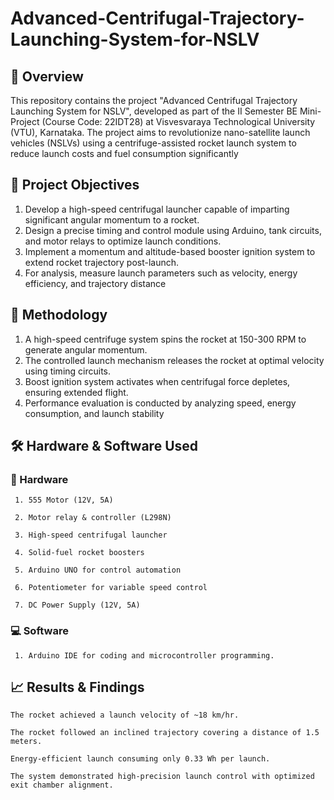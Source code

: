 # Advanced-Centrifugal-Trajectory-Launching-System-for-NSLV


## 📌 Overview
 This repository contains the project "Advanced Centrifugal Trajectory Launching System for NSLV", developed as part of the II Semester BE Mini-Project (Course Code: 22IDT28) at Visvesvaraya Technological University (VTU), Karnataka. The project aims to revolutionize nano-satellite launch vehicles (NSLVs) using a centrifuge-assisted rocket launch system to reduce launch costs and fuel consumption significantly


## 🎯 Project Objectives
 1. Develop a high-speed centrifugal launcher capable of imparting significant angular momentum to a rocket.
 2. Design a precise timing and control module using Arduino, tank circuits, and motor relays to optimize launch conditions.
 3. Implement a momentum and altitude-based booster ignition system to extend rocket trajectory post-launch.
 4. For analysis, measure launch parameters such as velocity, energy efficiency, and trajectory distance

 
## 🔬 Methodology
 1. A high-speed centrifuge system spins the rocket at 150-300 RPM to generate angular momentum.
 2. The controlled launch mechanism releases the rocket at optimal velocity using timing circuits.
 3. Boost ignition system activates when centrifugal force depletes, ensuring extended flight.
 4. Performance evaluation is conducted by analyzing speed, energy consumption, and launch stability

## 🛠️ Hardware & Software Used
  
  ### 🔧 Hardware
     1. 555 Motor (12V, 5A)

     2. Motor relay & controller (L298N)

     3. High-speed centrifugal launcher

     4. Solid-fuel rocket boosters

     5. Arduino UNO for control automation

     6. Potentiometer for variable speed control

     7. DC Power Supply (12V, 5A)

  ### 💻 Software

     1. Arduino IDE for coding and microcontroller programming.



## 📈 Results & Findings
    The rocket achieved a launch velocity of ~18 km/hr.

    The rocket followed an inclined trajectory covering a distance of 1.5 meters.

    Energy-efficient launch consuming only 0.33 Wh per launch.
    
    The system demonstrated high-precision launch control with optimized exit chamber alignment.


